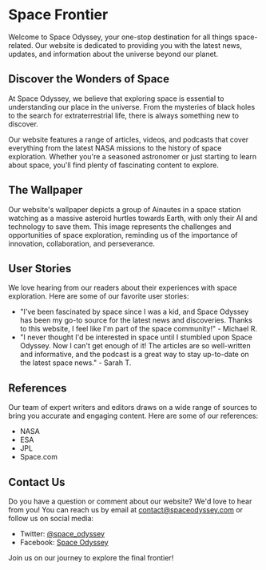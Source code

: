 <!--font:Roboto-->

# Space Frontier

Welcome to Space Odyssey, your one-stop destination for all things space-related. Our website is dedicated to providing you with the latest news, updates, and information about the universe beyond our planet.

## Discover the Wonders of Space

At Space Odyssey, we believe that exploring space is essential to understanding our place in the universe. From the mysteries of black holes to the search for extraterrestrial life, there is always something new to discover.

Our website features a range of articles, videos, and podcasts that cover everything from the latest NASA missions to the history of space exploration. Whether you're a seasoned astronomer or just starting to learn about space, you'll find plenty of fascinating content to explore.

## The Wallpaper

Our website's wallpaper depicts a group of Ainautes in a space station watching as a massive asteroid hurtles towards Earth, with only their AI and technology to save them. This image represents the challenges and opportunities of space exploration, reminding us of the importance of innovation, collaboration, and perseverance.

## User Stories

We love hearing from our readers about their experiences with space exploration. Here are some of our favorite user stories:

-   "I've been fascinated by space since I was a kid, and Space Odyssey has been my go-to source for the latest news and discoveries. Thanks to this website, I feel like I'm part of the space community!" - Michael R.
-   "I never thought I'd be interested in space until I stumbled upon Space Odyssey. Now I can't get enough of it! The articles are so well-written and informative, and the podcast is a great way to stay up-to-date on the latest space news." - Sarah T.

## References

Our team of expert writers and editors draws on a wide range of sources to bring you accurate and engaging content. Here are some of our references:

-   NASA
-   ESA
-   JPL
-   Space.com

## Contact Us

Do you have a question or comment about our website? We'd love to hear from you! You can reach us by email at [contact@spaceodyssey.com](mailto:contact@spaceodyssey.com) or follow us on social media:

-   Twitter: [@space_odyssey](#)
-   Facebook: [Space Odyssey](#)

Join us on our journey to explore the final frontier!

<!--

Write me content for website with wallpaper which alt text is:

"A group of Ainautes in a space station watching as a massive asteroid hurtles towards Earth, with only their AI and technology to save them."

The name/title of the page should not be 1:1 copy of the alt text but rather a real content of the website which is using this wallpaper.

- Use markdown format
- Start with heading
- Heading should be short and concise
- The content should look like a real website
- The website should not be about the wallpaper, wallpaper is just a related background
- Heading should be contain work "wallpaper" or "background"
- Include real sections like references, contact, user stories, etc. use things relevant to the page purpose.
- Feel free to use structure like headings, bullets, numbering, blockquotes, paragraphs, horizontal lines, etc.
- You can use formatting like bold or _italic_
- You can include UTF-8 emojis
- Links should be only #hash anchors (and you can refer to the document itself)
- Do not include images


---


# Space Odyssey: Exploring the Final Frontier

Welcome to Space Odyssey, your one-stop destination for all things space-related. Our website is dedicated to providing you with the latest news, updates, and information about the universe beyond our planet.

## Discover the Wonders of Space

At Space Odyssey, we believe that exploring space is essential to understanding our place in the universe. From the mysteries of black holes to the search for extraterrestrial life, there is always something new to discover.

Our website features a range of articles, videos, and podcasts that cover everything from the latest NASA missions to the history of space exploration. Whether you're a seasoned astronomer or just starting to learn about space, you'll find plenty of fascinating content to explore.

## The Wallpaper

Our website's wallpaper depicts a group of Ainautes in a space station watching as a massive asteroid hurtles towards Earth, with only their AI and technology to save them. This image represents the challenges and opportunities of space exploration, reminding us of the importance of innovation, collaboration, and perseverance.

## User Stories

We love hearing from our readers about their experiences with space exploration. Here are some of our favorite user stories:

- "I've been fascinated by space since I was a kid, and Space Odyssey has been my go-to source for the latest news and discoveries. Thanks to this website, I feel like I'm part of the space community!" - Michael R.
- "I never thought I'd be interested in space until I stumbled upon Space Odyssey. Now I can't get enough of it! The articles are so well-written and informative, and the podcast is a great way to stay up-to-date on the latest space news." - Sarah T.

## References

Our team of expert writers and editors draws on a wide range of sources to bring you accurate and engaging content. Here are some of our references:

- NASA
- ESA
- JPL
- Space.com

## Contact Us

Do you have a question or comment about our website? We'd love to hear from you! You can reach us by email at [contact@spaceodyssey.com](mailto:contact@spaceodyssey.com) or follow us on social media:

- Twitter: [@space_odyssey](#)
- Facebook: [Space Odyssey](#)

Join us on our journey to explore the final frontier!


---


Write me a Google font which is best fitting for the website.

Pick from the list:
- Orbitron
- Barlow Condensed
- Cormorant Garamond
- Roboto
- Lato
- Cinzel
- Inter
- Barlow Condensed
- Raleway
- Exo 2
- Cinzel Decorative
- Open Sans
- Poppins
- Futura
- Lobster
- IBM Plex Sans
- Dancing Script
- Cabin
- Alegreya
- Playfair Display
- Montserrat
- Great Vibes


Write just the font name nothing else.


---


Roboto

-->
